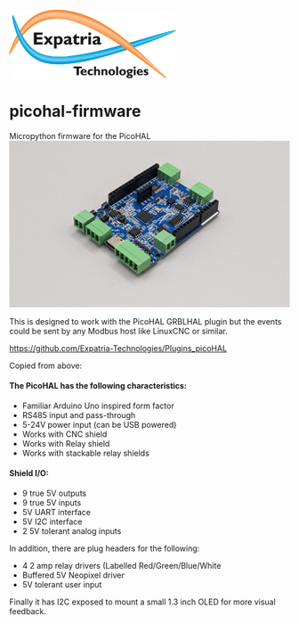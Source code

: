 ![Logo](/readme_images/logo_sm.jpg)
# picohal-firmware
Micropython firmware for the PicoHAL
<img src="/readme_images/Board_Photo.jpg" width="800">

This is designed to work with the PicoHAL GRBLHAL plugin but the events could be sent by any Modbus host like LinuxCNC or similar.

https://github.com/Expatria-Technologies/Plugins_picoHAL

Copied from above:
#### The PicoHAL has the following characteristics:
  - Familiar Arduino Uno inspired form factor
  - RS485 input and pass-through
  - 5-24V power input (can be USB powered)
  - Works with CNC shield
  - Works with Relay shield
  - Works with stackable relay shields

#### Shield I/O:
  - 9 true 5V outputs
  - 9 true 5V inputs
  - 5V UART interface
  - 5V I2C interface
  - 2 5V tolerant analog inputs

In addition, there are plug headers for the following:
  - 4 2 amp relay drivers (Labelled Red/Green/Blue/White
  - Buffered 5V Neopixel driver
  - 5V tolerant user input
  
Finally it has I2C exposed to mount a small 1.3 inch OLED for more visual feedback.

